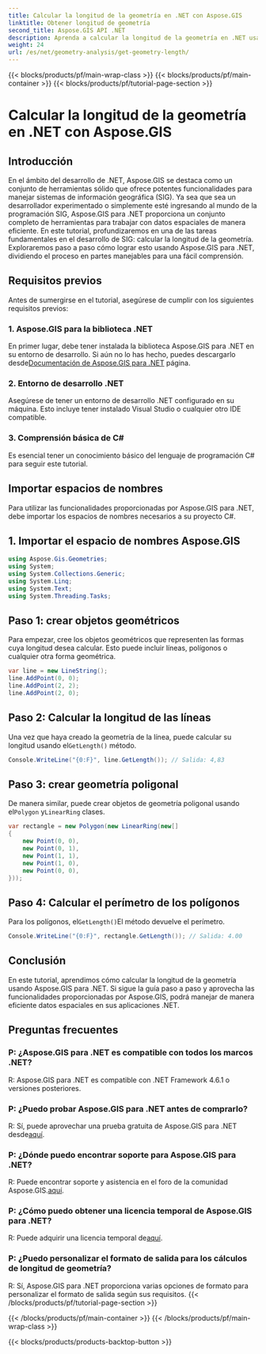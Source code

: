 ```yaml
---
title: Calcular la longitud de la geometría en .NET con Aspose.GIS
linktitle: Obtener longitud de geometría
second_title: Aspose.GIS API .NET
description: Aprenda a calcular la longitud de la geometría en .NET usando Aspose.GIS para un manejo eficiente de datos espaciales. Guía paso a paso con ejemplos de código.
weight: 24
url: /es/net/geometry-analysis/get-geometry-length/
---
```


{{< blocks/products/pf/main-wrap-class >}}
{{< blocks/products/pf/main-container >}}
{{< blocks/products/pf/tutorial-page-section >}}

# Calcular la longitud de la geometría en .NET con Aspose.GIS

## Introducción
En el ámbito del desarrollo de .NET, Aspose.GIS se destaca como un conjunto de herramientas sólido que ofrece potentes funcionalidades para manejar sistemas de información geográfica (SIG). Ya sea que sea un desarrollador experimentado o simplemente esté ingresando al mundo de la programación SIG, Aspose.GIS para .NET proporciona un conjunto completo de herramientas para trabajar con datos espaciales de manera eficiente. En este tutorial, profundizaremos en una de las tareas fundamentales en el desarrollo de SIG: calcular la longitud de la geometría. Exploraremos paso a paso cómo lograr esto usando Aspose.GIS para .NET, dividiendo el proceso en partes manejables para una fácil comprensión.
## Requisitos previos
Antes de sumergirse en el tutorial, asegúrese de cumplir con los siguientes requisitos previos:
### 1. Aspose.GIS para la biblioteca .NET
 En primer lugar, debe tener instalada la biblioteca Aspose.GIS para .NET en su entorno de desarrollo. Si aún no lo has hecho, puedes descargarlo desde[Documentación de Aspose.GIS para .NET](https://reference.aspose.com/gis/net/) página.
### 2. Entorno de desarrollo .NET
Asegúrese de tener un entorno de desarrollo .NET configurado en su máquina. Esto incluye tener instalado Visual Studio o cualquier otro IDE compatible.
### 3. Comprensión básica de C#
Es esencial tener un conocimiento básico del lenguaje de programación C# para seguir este tutorial.

## Importar espacios de nombres
Para utilizar las funcionalidades proporcionadas por Aspose.GIS para .NET, debe importar los espacios de nombres necesarios a su proyecto C#.
## 1. Importar el espacio de nombres Aspose.GIS
```csharp
using Aspose.Gis.Geometries;
using System;
using System.Collections.Generic;
using System.Linq;
using System.Text;
using System.Threading.Tasks;
```

## Paso 1: crear objetos geométricos
Para empezar, cree los objetos geométricos que representen las formas cuya longitud desea calcular. Esto puede incluir líneas, polígonos o cualquier otra forma geométrica.
```csharp
var line = new LineString();
line.AddPoint(0, 0);
line.AddPoint(2, 2);
line.AddPoint(2, 0);
```
## Paso 2: Calcular la longitud de las líneas
 Una vez que haya creado la geometría de la línea, puede calcular su longitud usando el`GetLength()` método.
```csharp
Console.WriteLine("{0:F}", line.GetLength()); // Salida: 4,83
```
## Paso 3: crear geometría poligonal
 De manera similar, puede crear objetos de geometría poligonal usando el`Polygon` y`LinearRing` clases.
```csharp
var rectangle = new Polygon(new LinearRing(new[]
{
    new Point(0, 0),
    new Point(0, 1),
    new Point(1, 1),
    new Point(1, 0),
    new Point(0, 0),
}));
```
## Paso 4: Calcular el perímetro de los polígonos
 Para los polígonos, el`GetLength()`El método devuelve el perímetro.
```csharp
Console.WriteLine("{0:F}", rectangle.GetLength()); // Salida: 4.00
```

## Conclusión
En este tutorial, aprendimos cómo calcular la longitud de la geometría usando Aspose.GIS para .NET. Si sigue la guía paso a paso y aprovecha las funcionalidades proporcionadas por Aspose.GIS, podrá manejar de manera eficiente datos espaciales en sus aplicaciones .NET.
## Preguntas frecuentes
### P: ¿Aspose.GIS para .NET es compatible con todos los marcos .NET?
R: Aspose.GIS para .NET es compatible con .NET Framework 4.6.1 o versiones posteriores.
### P: ¿Puedo probar Aspose.GIS para .NET antes de comprarlo?
 R: Sí, puede aprovechar una prueba gratuita de Aspose.GIS para .NET desde[aquí](https://releases.aspose.com/).
### P: ¿Dónde puedo encontrar soporte para Aspose.GIS para .NET?
 R: Puede encontrar soporte y asistencia en el foro de la comunidad Aspose.GIS.[aquí](https://forum.aspose.com/c/gis/33).
### P: ¿Cómo puedo obtener una licencia temporal de Aspose.GIS para .NET?
 R: Puede adquirir una licencia temporal de[aquí](https://purchase.aspose.com/temporary-license/).
### P: ¿Puedo personalizar el formato de salida para los cálculos de longitud de geometría?
R: Sí, Aspose.GIS para .NET proporciona varias opciones de formato para personalizar el formato de salida según sus requisitos.
{{< /blocks/products/pf/tutorial-page-section >}}

{{< /blocks/products/pf/main-container >}}
{{< /blocks/products/pf/main-wrap-class >}}

{{< blocks/products/products-backtop-button >}}
